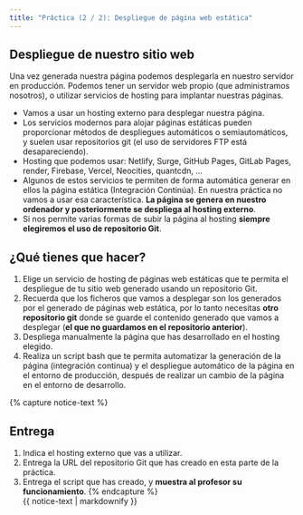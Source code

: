 ```yaml
---
title: "Práctica (2 / 2): Despliegue de página web estática"
---
```


## Despliegue de nuestro sitio web

Una vez generada nuestra página podemos desplegarla en nuestro servidor en producción. Podemos tener un servidor web propio (que administramos nosotros), o utilizar servicios de hosting para implantar nuestras páginas.

* Vamos a usar un hosting externo para desplegar nuestra página.
* Los servicios modernos para alojar páginas estáticas pueden proporcionar métodos de despliegues automáticos o semiautomáticos, y suelen usar repositorios git (el uso de servidores FTP está desapareciendo).
* Hosting que podemos usar: Netlify, Surge, GitHub Pages, GitLab Pages, render, Firebase, Vercel, Neocities, quantcdn, ...
* Algunos de estos servicios te permiten de forma automática generar en ellos la página estática (Integración Continúa). En nuestra práctica no vamos a usar esa característica. **La página se genera en nuestro ordenador y posteriormente se despliega al hosting externo**.
* Si nos permite varias formas de subir la página al hosting **siempre elegiremos el uso de repositorio Git**.

## ¿Qué tienes que hacer?

1. Elige un servicio de hosting de páginas web estáticas que te permita el despliegue de tu sitio web generado usando un repositorio Git.
2. Recuerda que los ficheros que vamos a desplegar son los generados por el generado de páginas web estática, por lo tanto necesitas **otro repositorio git** donde se guarde el contenido generado que vamos a desplegar (**el que no guardamos en el repositorio anterior**).
3. Despliega manualmente la página que has desarrollado en el hosting elegido.
4. Realiza un script bash que te permita automatizar la generación de la página (integración continua) y el despliegue automático de la página en el entorno de producción, después de realizar un cambio de la página en el entorno de desarrollo. 

{% capture notice-text %}
## Entrega

1. Indica el hosting externo que vas a utilizar.
2. Entrega la URL del repositorio Git que has creado en esta parte de la práctica.
3. Entrega el script que has creado, y **muestra al profesor su funcionamiento**.
{% endcapture %}<div class="notice--info">{{ notice-text | markdownify }}</div>
